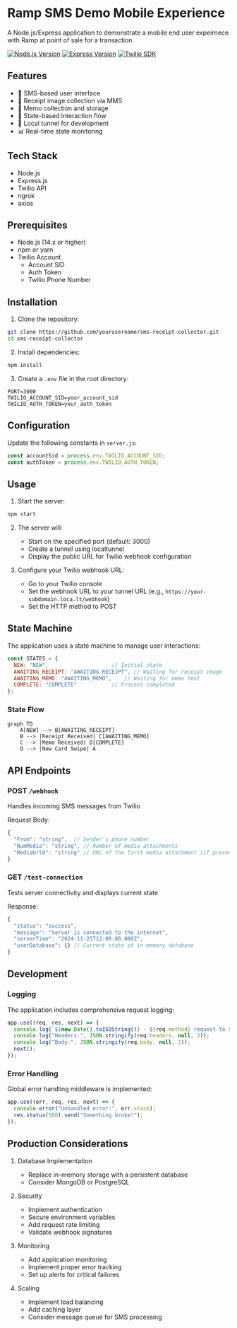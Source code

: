 # Ramp SMS Demo Mobile Experience

A Node.js/Express application to demonstrate a mobile end user expeirnece with Ramp at point of sale for a transaction.

[![Node.js Version](https://img.shields.io/badge/node-%3E%3D14.0.0-brightgreen.svg)](https://nodejs.org/)
[![Express Version](https://img.shields.io/badge/express-%5E4.17.1-blue.svg)](https://expressjs.com/)
[![Twilio SDK](https://img.shields.io/badge/twilio-latest-red.svg)](https://www.twilio.com/)

## Features

- 📱 SMS-based user interface
- 📸 Receipt image collection via MMS
- 📝 Memo collection and storage
- 🔄 State-based interaction flow
- 🚀 Local tunnel for development
- 📊 Real-time state monitoring

## Tech Stack

- Node.js
- Express.js
- Twilio API
- ngrok
- axios

## Prerequisites

- Node.js (14.x or higher)
- npm or yarn
- Twilio Account
  - Account SID
  - Auth Token
  - Twilio Phone Number

## Installation

1. Clone the repository:
```bash
git clone https://github.com/yourusername/sms-receipt-collector.git
cd sms-receipt-collector
```

2. Install dependencies:
```bash
npm install
```

3. Create a `.env` file in the root directory:
```env
PORT=3000
TWILIO_ACCOUNT_SID=your_account_sid
TWILIO_AUTH_TOKEN=your_auth_token
```

## Configuration

Update the following constants in `server.js`:

```javascript
const accountSid = process.env.TWILIO_ACCOUNT_SID;
const authToken = process.env.TWILIO_AUTH_TOKEN;
```

## Usage

1. Start the server:
```bash
npm start
```

2. The server will:
   - Start on the specified port (default: 3000)
   - Create a tunnel using localtunnel
   - Display the public URL for Twilio webhook configuration

3. Configure your Twilio webhook URL:
   - Go to your Twilio console
   - Set the webhook URL to your tunnel URL (e.g., `https://your-subdomain.loca.lt/webhook`)
   - Set the HTTP method to POST

## State Machine

The application uses a state machine to manage user interactions:

```javascript
const STATES = {
  NEW: "NEW",                    // Initial state
  AWAITING_RECEIPT: "AWAITING_RECEIPT", // Waiting for receipt image
  AWAITING_MEMO: "AWAITING_MEMO",    // Waiting for memo text
  COMPLETE: "COMPLETE"           // Process completed
};
```

### State Flow

```mermaid
graph TD
    A[NEW] --> B[AWAITING_RECEIPT]
    B --> |Receipt Received| C[AWAITING_MEMO]
    C --> |Memo Received| D[COMPLETE]
    D --> |New Card Swipe| A
```

## API Endpoints

### POST `/webhook`
Handles incoming SMS messages from Twilio

Request Body:
```javascript
{
  "From": "string",  // Sender's phone number
  "NumMedia": "string", // Number of media attachments
  "MediaUrl0": "string" // URL of the first media attachment (if present)
}
```

### GET `/test-connection`
Tests server connectivity and displays current state

Response:
```javascript
{
  "status": "success",
  "message": "Server is connected to the internet",
  "serverTime": "2024-11-25T12:00:00.000Z",
  "userDatabase": {} // Current state of in-memory database
}
```

## Development

### Logging
The application includes comprehensive request logging:

```javascript
app.use((req, res, next) => {
  console.log(`${new Date().toISOString()} - ${req.method} request to ${req.url}`);
  console.log("Headers:", JSON.stringify(req.headers, null, 2));
  console.log("Body:", JSON.stringify(req.body, null, 2));
  next();
});
```

### Error Handling
Global error handling middleware is implemented:

```javascript
app.use((err, req, res, next) => {
  console.error("Unhandled error:", err.stack);
  res.status(500).send("Something broke!");
});
```

## Production Considerations

1. Database Implementation
   - Replace in-memory storage with a persistent database
   - Consider MongoDB or PostgreSQL

2. Security
   - Implement authentication
   - Secure environment variables
   - Add request rate limiting
   - Validate webhook signatures

3. Monitoring
   - Add application monitoring
   - Implement proper error tracking
   - Set up alerts for critical failures

4. Scaling
   - Implement load balancing
   - Add caching layer
   - Consider message queue for SMS processing



